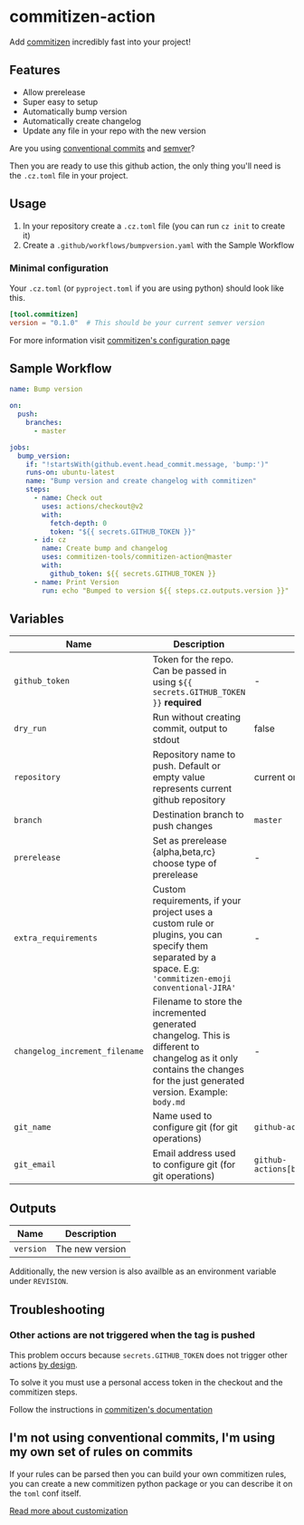 # commitizen-action

Add [commitizen][cz] incredibly fast into your project!

## Features

- Allow prerelease
- Super easy to setup
- Automatically bump version
- Automatically create changelog
- Update any file in your repo with the new version

Are you using [conventional commits][cc] and [semver][semver]?

Then you are ready to use this github action, the only thing you'll need is the
`.cz.toml` file in your project.

## Usage

1. In your repository create a `.cz.toml` file (you can run `cz init` to create it)
2. Create a `.github/workflows/bumpversion.yaml` with the Sample Workflow

### Minimal configuration

Your `.cz.toml` (or `pyproject.toml` if you are using python) should look like
this.

```toml
[tool.commitizen]
version = "0.1.0"  # This should be your current semver version
```

For more information visit [commitizen's configuration page][cz-conf]

## Sample Workflow

```yaml
name: Bump version

on:
  push:
    branches:
      - master

jobs:
  bump_version:
    if: "!startsWith(github.event.head_commit.message, 'bump:')"
    runs-on: ubuntu-latest
    name: "Bump version and create changelog with commitizen"
    steps:
      - name: Check out
        uses: actions/checkout@v2
        with:
          fetch-depth: 0
          token: "${{ secrets.GITHUB_TOKEN }}"
      - id: cz
        name: Create bump and changelog
        uses: commitizen-tools/commitizen-action@master
        with:
          github_token: ${{ secrets.GITHUB_TOKEN }}
      - name: Print Version
        run: echo "Bumped to version ${{ steps.cz.outputs.version }}"
```

## Variables

| Name                           | Description                                                                                                                                                              | Default                                        |
| ------------------------------ | ------------------------------------------------------------------------------------------------------------------------------------------------------------------------ | ---------------------------------------------- |
| `github_token`                 | Token for the repo. Can be passed in using `${{ secrets.GITHUB_TOKEN }}` **required**                                                                                    | -                                              |
| `dry_run`                      | Run without creating commit, output to stdout                                                                                                                            | false                                          |
| `repository`                   | Repository name to push. Default or empty value represents current github repository                                                                                     | current one                                    |
| `branch`                       | Destination branch to push changes                                                                                                                                       | `master`                                       |
| `prerelease`                   | Set as prerelease {alpha,beta,rc} choose type of prerelease                                                                                                              | -                                              |
| `extra_requirements`           | Custom requirements, if your project uses a custom rule or plugins, you can specify them separated by a space. E.g: `'commitizen-emoji conventional-JIRA'`               | -                                              |
| `changelog_increment_filename` | Filename to store the incremented generated changelog. This is different to changelog as it only contains the changes for the just generated version. Example: `body.md` | -                                              |
| `git_name`                     | Name used to configure git (for git operations)                                                                                                                          | `github-actions[bot]`                          |
| `git_email`                    | Email address used to configure git (for git operations)                                                                                                                 | `github-actions[bot]@users.noreply.github.com` |

<!--           | `changelog`                                                                                                  | Create changelog when bumping the version | true | -->

## Outputs

| Name      | Description          |
| --------- | -------------------- |
| `version` | The new version      |

Additionally, the new version is also availble as an environment variable under `REVISION`.

## Troubleshooting

### Other actions are not triggered when the tag is pushed

This problem occurs because `secrets.GITHUB_TOKEN` does not trigger other
actions [by design][by_design].

To solve it you must use a personal access token in the checkout and the commitizen steps.

Follow the instructions in [commitizen's documentation][cz-docs-ga]

## I'm not using conventional commits, I'm using my own set of rules on commits

If your rules can be parsed then you can build your own commitizen rules, you can
create a new commitizen python package or you can describe it on the `toml` conf itself.

[Read more about customization][cz-custom]

[by_design]: https://docs.github.com/en/free-pro-team@latest/actions/reference/events-that-trigger-workflows#example-using-multiple-events-with-activity-types-or-configuration
[cz-docs-ga]: https://commitizen-tools.github.io/commitizen/tutorials/github_actions/
[cz]: https://commitizen-tools.github.io/commitizen/
[cc]: https://www.conventionalcommits.org/
[semver]: https://semver.org/
[cz-conf]: https://commitizen-tools.github.io/commitizen/config/
[cz-custom]: https://commitizen-tools.github.io/commitizen/customization/
